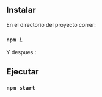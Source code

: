 ## Instalar
En el directorio del proyecto correr:
### `npm i`
Y despues :
## Ejecutar
### `npm start`